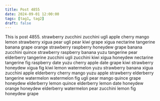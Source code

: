 ```yaml
---
title: Post 4855
date: 2024-09-01 12:00:00
tags: [tag1, tag2]
draft: false
---
```

This is post 4855.
strawberry
zucchini
zucchini
ugli
apple
cherry
mango
lemon
strawberry
xigua
pear
ugli
pear
kiwi
grape
xigua
nectarine
tangerine
banana
grape
orange
strawberry
raspberry
honeydew
grape
banana
zucchini
quince
strawberry
raspberry
banana
yuzu
tangerine
pear
elderberry
tangerine
zucchini
ugli
zucchini
kiwi
xigua
honeydew
nectarine
tangerine
fig
raspberry
date
yuzu
cherry
apple
date
grape
kiwi
strawberry
honeydew
xigua
fig
kiwi
lemon
watermelon
yuzu
strawberry
banana
xigua
zucchini
apple
elderberry
cherry
mango
yuzu
apple
strawberry
elderberry
tangerine
watermelon
watermelon
fig
ugli
pear
mango
quince
grape
honeydew
elderberry
lemon
quince
elderberry
lemon
date
honeydew
orange
honeydew
elderberry
watermelon
pear
zucchini
lemon
fig
honeydew
grape

